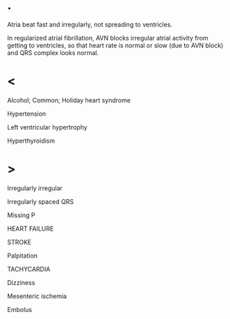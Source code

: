 # .

Atria beat fast and irregularly, not spreading to ventricles.

In regularized atrial fibrillation, AVN blocks irregular atrial activity from getting to ventricles, so that heart rate is normal or slow (due to AVN block) and QRS complex looks normal.

# <

Alcohol; Common; Holiday heart syndrome

Hypertension

Left ventricular hypertrophy

Hyperthyroidism

# >

Irregularly irregular

Irregularly spaced QRS

Missing P

HEART FAILURE

STROKE

Palpitation

TACHYCARDIA

Dizziness

Mesenteric ischemia

Embolus
